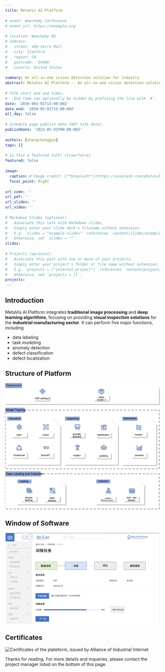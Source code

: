 ```yaml
---
title: MetaVis AI Platform

# event: Wowchemy Conference
# event_url: https://example.org

# location: Wowchemy HQ
# address:
#   street: 450 Serra Mall
#   city: Stanford
#   region: CA
#   postcode: '94305'
#   country: United States

summary: An all-in-one vision detection solution for industry 
abstract: MetaVis AI Platform -- An all-in-one vision detection solution for industry 

# Talk start and end times.
#   End time can optionally be hidden by prefixing the line with `#`.
date: '2030-065-01T13:00:00Z'
date_end: '2030-05-01T15:00:00Z'
all_day: false

# Schedule page publish date (NOT talk date).
publishDate: '2023-05-01T00:00:00Z'

authors: [zhangchengguo]
tags: []

# Is this a featured talk? (true/false)
featured: false

image:
  caption: #'Image credit: [**Unsplash**](https://unsplash.com/photos/bzdhc5b3Bxs)'
  focal_point: Right

url_code: ''
url_pdf: ''
url_slides: ''
url_video: ''

# Markdown Slides (optional).
#   Associate this talk with Markdown slides.
#   Simply enter your slide deck's filename without extension.
#   E.g. `slides = "example-slides"` references `content/slides/example-slides.md`.
#   Otherwise, set `slides = ""`.
slides:

# Projects (optional).
#   Associate this post with one or more of your projects.
#   Simply enter your project's folder or file name without extension.
#   E.g. `projects = ["internal-project"]` references `content/project/deep-learning/index.md`.
#   Otherwise, set `projects = []`.
projects:
---
```


## Introduction

MetaVis AI Platform integrates **traditional image processing** and **deep learning algorithms**, 
focusing on providing **visual inspection solutions** for the **industrial manufacturing sector**. 
It can perform five major functions, including 
- data labeling
- task modeling
- anomaly detection
- defect classification
- defect localization

## Structure of Platform
![](structure.png "Structure of the platform")

## Window of Software
![](window.png "Window of the software")

## Certificates
![](certificate.png "Certificates of the plateform, issued by Alliance of Industrial Internet")


Thanks for reading. For more details and inqueries, please contact the project manager listed on the bottom of this page.






